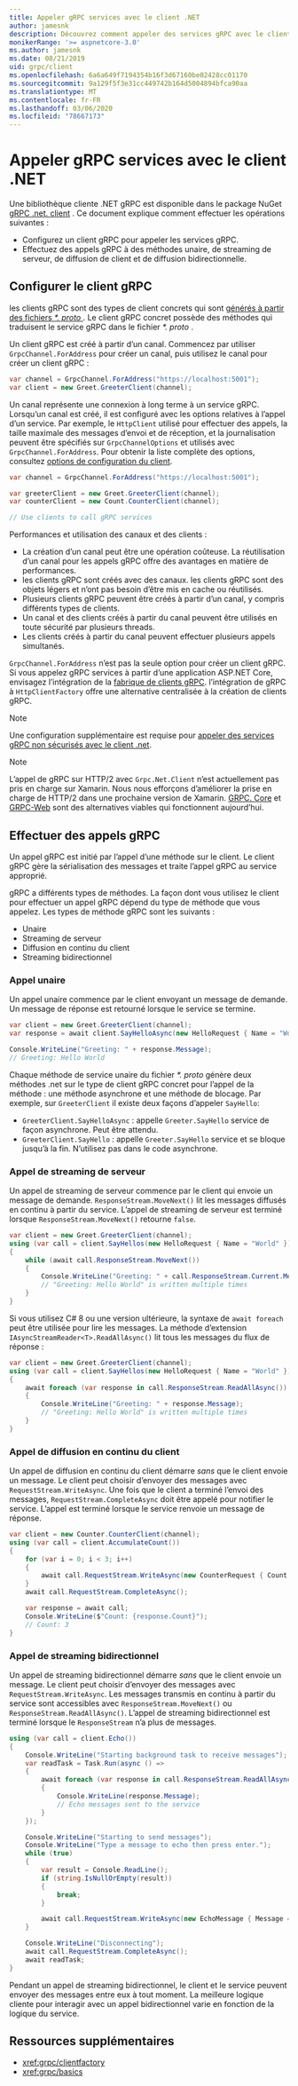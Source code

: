 ```yaml
---
title: Appeler gRPC services avec le client .NET
author: jamesnk
description: Découvrez comment appeler des services gRPC avec le client .NET gRPC.
monikerRange: '>= aspnetcore-3.0'
ms.author: jamesnk
ms.date: 08/21/2019
uid: grpc/client
ms.openlocfilehash: 6a6a649f7194354b16f3d67160be02428cc01170
ms.sourcegitcommit: 9a129f5f3e31cc449742b164d5004894bfca90aa
ms.translationtype: MT
ms.contentlocale: fr-FR
ms.lasthandoff: 03/06/2020
ms.locfileid: "78667173"
---
```

# <a name="call-grpc-services-with-the-net-client"></a>Appeler gRPC services avec le client .NET

Une bibliothèque cliente .NET gRPC est disponible dans le package NuGet [gRPC .net. client](https://www.nuget.org/packages/Grpc.Net.Client) . Ce document explique comment effectuer les opérations suivantes :

* Configurez un client gRPC pour appeler les services gRPC.
* Effectuez des appels gRPC à des méthodes unaire, de streaming de serveur, de diffusion de client et de diffusion bidirectionnelle.

## <a name="configure-grpc-client"></a>Configurer le client gRPC

les clients gRPC sont des types de client concrets qui sont [générés à partir des fichiers *\*. proto* ](xref:grpc/basics#generated-c-assets). Le client gRPC concret possède des méthodes qui traduisent le service gRPC dans le fichier *\*. proto* .

Un client gRPC est créé à partir d’un canal. Commencez par utiliser `GrpcChannel.ForAddress` pour créer un canal, puis utilisez le canal pour créer un client gRPC :

```csharp
var channel = GrpcChannel.ForAddress("https://localhost:5001");
var client = new Greet.GreeterClient(channel);
```

Un canal représente une connexion à long terme à un service gRPC. Lorsqu’un canal est créé, il est configuré avec les options relatives à l’appel d’un service. Par exemple, le `HttpClient` utilisé pour effectuer des appels, la taille maximale des messages d’envoi et de réception, et la journalisation peuvent être spécifiés sur `GrpcChannelOptions` et utilisés avec `GrpcChannel.ForAddress`. Pour obtenir la liste complète des options, consultez [options de configuration du client](xref:grpc/configuration#configure-client-options).

```csharp
var channel = GrpcChannel.ForAddress("https://localhost:5001");

var greeterClient = new Greet.GreeterClient(channel);
var counterClient = new Count.CounterClient(channel);

// Use clients to call gRPC services
```

Performances et utilisation des canaux et des clients :

* La création d’un canal peut être une opération coûteuse. La réutilisation d’un canal pour les appels gRPC offre des avantages en matière de performances.
* les clients gRPC sont créés avec des canaux. les clients gRPC sont des objets légers et n’ont pas besoin d’être mis en cache ou réutilisés.
* Plusieurs clients gRPC peuvent être créés à partir d’un canal, y compris différents types de clients.
* Un canal et des clients créés à partir du canal peuvent être utilisés en toute sécurité par plusieurs threads.
* Les clients créés à partir du canal peuvent effectuer plusieurs appels simultanés.

`GrpcChannel.ForAddress` n’est pas la seule option pour créer un client gRPC. Si vous appelez gRPC services à partir d’une application ASP.NET Core, envisagez l’intégration de la [fabrique de clients gRPC](xref:grpc/clientfactory). l’intégration de gRPC à `HttpClientFactory` offre une alternative centralisée à la création de clients gRPC.

> [!NOTE]
> Une configuration supplémentaire est requise pour [appeler des services gRPC non sécurisés avec le client .net](xref:grpc/troubleshoot#call-insecure-grpc-services-with-net-core-client).

> [!NOTE]
> L’appel de gRPC sur HTTP/2 avec `Grpc.Net.Client` n’est actuellement pas pris en charge sur Xamarin. Nous nous efforçons d’améliorer la prise en charge de HTTP/2 dans une prochaine version de Xamarin. [GRPC. Core](https://www.nuget.org/packages/Grpc.Core) et [GRPC-Web](xref:grpc/browser) sont des alternatives viables qui fonctionnent aujourd’hui.

## <a name="make-grpc-calls"></a>Effectuer des appels gRPC

Un appel gRPC est initié par l’appel d’une méthode sur le client. Le client gRPC gère la sérialisation des messages et traite l’appel gRPC au service approprié.

gRPC a différents types de méthodes. La façon dont vous utilisez le client pour effectuer un appel gRPC dépend du type de méthode que vous appelez. Les types de méthode gRPC sont les suivants :

* Unaire
* Streaming de serveur
* Diffusion en continu du client
* Streaming bidirectionnel

### <a name="unary-call"></a>Appel unaire

Un appel unaire commence par le client envoyant un message de demande. Un message de réponse est retourné lorsque le service se termine.

```csharp
var client = new Greet.GreeterClient(channel);
var response = await client.SayHelloAsync(new HelloRequest { Name = "World" });

Console.WriteLine("Greeting: " + response.Message);
// Greeting: Hello World
```

Chaque méthode de service unaire du fichier *\*. proto* génère deux méthodes .net sur le type de client gRPC concret pour l’appel de la méthode : une méthode asynchrone et une méthode de blocage. Par exemple, sur `GreeterClient` il existe deux façons d’appeler `SayHello`:

* `GreeterClient.SayHelloAsync` : appelle `Greeter.SayHello` service de façon asynchrone. Peut être attendu.
* `GreeterClient.SayHello` : appelle `Greeter.SayHello` service et se bloque jusqu’à la fin. N’utilisez pas dans le code asynchrone.

### <a name="server-streaming-call"></a>Appel de streaming de serveur

Un appel de streaming de serveur commence par le client qui envoie un message de demande. `ResponseStream.MoveNext()` lit les messages diffusés en continu à partir du service. L’appel de streaming de serveur est terminé lorsque `ResponseStream.MoveNext()` retourne `false`.

```csharp
var client = new Greet.GreeterClient(channel);
using (var call = client.SayHellos(new HelloRequest { Name = "World" }))
{
    while (await call.ResponseStream.MoveNext())
    {
        Console.WriteLine("Greeting: " + call.ResponseStream.Current.Message);
        // "Greeting: Hello World" is written multiple times
    }
}
```

Si vous utilisez C# 8 ou une version ultérieure, la syntaxe de `await foreach` peut être utilisée pour lire les messages. La méthode d’extension `IAsyncStreamReader<T>.ReadAllAsync()` lit tous les messages du flux de réponse :

```csharp
var client = new Greet.GreeterClient(channel);
using (var call = client.SayHellos(new HelloRequest { Name = "World" }))
{
    await foreach (var response in call.ResponseStream.ReadAllAsync())
    {
        Console.WriteLine("Greeting: " + response.Message);
        // "Greeting: Hello World" is written multiple times
    }
}
```

### <a name="client-streaming-call"></a>Appel de diffusion en continu du client

Un appel de diffusion en continu du client démarre *sans* que le client envoie un message. Le client peut choisir d’envoyer des messages avec `RequestStream.WriteAsync`. Une fois que le client a terminé l’envoi des messages, `RequestStream.CompleteAsync` doit être appelé pour notifier le service. L’appel est terminé lorsque le service renvoie un message de réponse.

```csharp
var client = new Counter.CounterClient(channel);
using (var call = client.AccumulateCount())
{
    for (var i = 0; i < 3; i++)
    {
        await call.RequestStream.WriteAsync(new CounterRequest { Count = 1 });
    }
    await call.RequestStream.CompleteAsync();

    var response = await call;
    Console.WriteLine($"Count: {response.Count}");
    // Count: 3
}
```

### <a name="bi-directional-streaming-call"></a>Appel de streaming bidirectionnel

Un appel de streaming bidirectionnel démarre *sans* que le client envoie un message. Le client peut choisir d’envoyer des messages avec `RequestStream.WriteAsync`. Les messages transmis en continu à partir du service sont accessibles avec `ResponseStream.MoveNext()` ou `ResponseStream.ReadAllAsync()`. L’appel de streaming bidirectionnel est terminé lorsque le `ResponseStream` n’a plus de messages.

```csharp
using (var call = client.Echo())
{
    Console.WriteLine("Starting background task to receive messages");
    var readTask = Task.Run(async () =>
    {
        await foreach (var response in call.ResponseStream.ReadAllAsync())
        {
            Console.WriteLine(response.Message);
            // Echo messages sent to the service
        }
    });

    Console.WriteLine("Starting to send messages");
    Console.WriteLine("Type a message to echo then press enter.");
    while (true)
    {
        var result = Console.ReadLine();
        if (string.IsNullOrEmpty(result))
        {
            break;
        }

        await call.RequestStream.WriteAsync(new EchoMessage { Message = result });
    }

    Console.WriteLine("Disconnecting");
    await call.RequestStream.CompleteAsync();
    await readTask;
}
```

Pendant un appel de streaming bidirectionnel, le client et le service peuvent envoyer des messages entre eux à tout moment. La meilleure logique cliente pour interagir avec un appel bidirectionnel varie en fonction de la logique du service.

## <a name="additional-resources"></a>Ressources supplémentaires

* <xref:grpc/clientfactory>
* <xref:grpc/basics>
